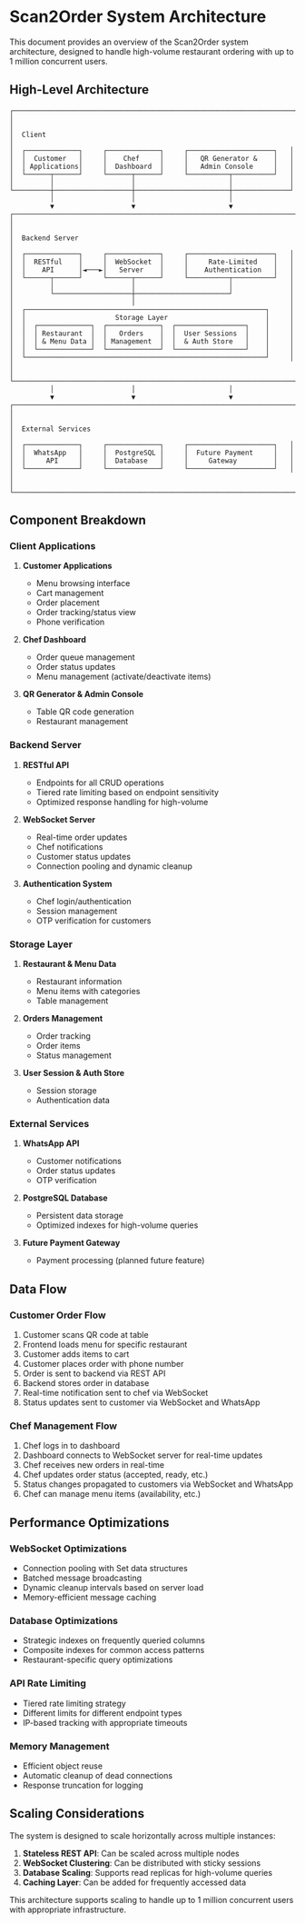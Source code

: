 # Scan2Order System Architecture

This document provides an overview of the Scan2Order system architecture, designed to handle high-volume restaurant ordering with up to 1 million concurrent users.

## High-Level Architecture

```
┌─────────────────────────────────────────────────────────────────────┐
│                                                                     │
│  Client                                                             │
│  ┌─────────────┐     ┌─────────────┐     ┌─────────────────────┐   │
│  │  Customer   │     │    Chef     │     │   QR Generator &    │   │
│  │ Applications│     │  Dashboard  │     │   Admin Console     │   │
│  └──────┬──────┘     └──────┬──────┘     └──────────┬──────────┘   │
│         │                   │                       │              │
└─────────┼───────────────────┼───────────────────────┼──────────────┘
          │                   │                       │
          ▼                   ▼                       ▼
┌─────────────────────────────────────────────────────────────────────┐
│                                                                     │
│  Backend Server                                                     │
│  ┌─────────────┐     ┌─────────────┐     ┌─────────────────────┐   │
│  │  RESTful    │     │  WebSocket  │     │     Rate-Limited    │   │
│  │    API      │◄───►│   Server    │     │    Authentication   │   │
│  └──────┬──────┘     └──────┬──────┘     └──────────┬──────────┘   │
│         │                   │                       │              │
│         └───────────────────┼───────────────────────┘              │
│                             │                                      │
│  ┌───────────────────────────────────────────────────────────┐     │
│  │                      Storage Layer                        │     │
│  │  ┌─────────────┐  ┌─────────────┐  ┌─────────────────┐    │     │
│  │  │ Restaurant  │  │   Orders    │  │  User Sessions  │    │     │
│  │  │ & Menu Data │  │ Management  │  │  & Auth Store   │    │     │
│  │  └─────────────┘  └─────────────┘  └─────────────────┘    │     │
│  └───────────────────────────────────────────────────────────┘     │
│                                                                     │
└─────────────────────────────────────────────────────────────────────┘
          │                   │                       │
          ▼                   ▼                       ▼
┌─────────────────────────────────────────────────────────────────────┐
│                                                                     │
│  External Services                                                  │
│  ┌─────────────┐     ┌─────────────┐     ┌─────────────────────┐   │
│  │  WhatsApp   │     │  PostgreSQL │     │  Future Payment     │   │
│  │     API     │     │  Database   │     │     Gateway         │   │
│  └─────────────┘     └─────────────┘     └─────────────────────┘   │
│                                                                     │
└─────────────────────────────────────────────────────────────────────┘
```

## Component Breakdown

### Client Applications

1. **Customer Applications**
   - Menu browsing interface
   - Cart management
   - Order placement
   - Order tracking/status view
   - Phone verification

2. **Chef Dashboard**
   - Order queue management
   - Order status updates
   - Menu management (activate/deactivate items)

3. **QR Generator & Admin Console**
   - Table QR code generation
   - Restaurant management

### Backend Server

1. **RESTful API**
   - Endpoints for all CRUD operations
   - Tiered rate limiting based on endpoint sensitivity
   - Optimized response handling for high-volume

2. **WebSocket Server**
   - Real-time order updates
   - Chef notifications
   - Customer status updates
   - Connection pooling and dynamic cleanup

3. **Authentication System**
   - Chef login/authentication
   - Session management
   - OTP verification for customers

### Storage Layer

1. **Restaurant & Menu Data**
   - Restaurant information
   - Menu items with categories
   - Table management

2. **Orders Management**
   - Order tracking
   - Order items
   - Status management

3. **User Session & Auth Store**
   - Session storage
   - Authentication data

### External Services

1. **WhatsApp API**
   - Customer notifications
   - Order status updates
   - OTP verification

2. **PostgreSQL Database**
   - Persistent data storage
   - Optimized indexes for high-volume queries

3. **Future Payment Gateway**
   - Payment processing (planned future feature)

## Data Flow

### Customer Order Flow

1. Customer scans QR code at table
2. Frontend loads menu for specific restaurant
3. Customer adds items to cart
4. Customer places order with phone number
5. Order is sent to backend via REST API
6. Backend stores order in database
7. Real-time notification sent to chef via WebSocket
8. Status updates sent to customer via WebSocket and WhatsApp

### Chef Management Flow

1. Chef logs in to dashboard
2. Dashboard connects to WebSocket server for real-time updates
3. Chef receives new orders in real-time
4. Chef updates order status (accepted, ready, etc.)
5. Status changes propagated to customers via WebSocket and WhatsApp
6. Chef can manage menu items (availability, etc.)

## Performance Optimizations

### WebSocket Optimizations

- Connection pooling with Set data structures
- Batched message broadcasting
- Dynamic cleanup intervals based on server load
- Memory-efficient message caching

### Database Optimizations

- Strategic indexes on frequently queried columns
- Composite indexes for common access patterns
- Restaurant-specific query optimizations

### API Rate Limiting

- Tiered rate limiting strategy
- Different limits for different endpoint types
- IP-based tracking with appropriate timeouts

### Memory Management

- Efficient object reuse
- Automatic cleanup of dead connections
- Response truncation for logging

## Scaling Considerations

The system is designed to scale horizontally across multiple instances:

1. **Stateless REST API**: Can be scaled across multiple nodes
2. **WebSocket Clustering**: Can be distributed with sticky sessions
3. **Database Scaling**: Supports read replicas for high-volume queries
4. **Caching Layer**: Can be added for frequently accessed data

This architecture supports scaling to handle up to 1 million concurrent users with appropriate infrastructure.
